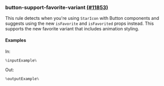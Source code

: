 ### button-support-favorite-variant [(#11853)](https://github.com/patternfly/patternfly-react/pull/11853)

This rule detects when you're using `StarIcon` with Button components and suggests using the new `isFavorite` and `isFavorited` props instead. This supports the new favorite variant that includes animation styling.

#### Examples

In:

```jsx
%inputExample%
```

Out:

```jsx
%outputExample%
```
